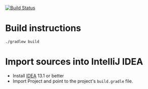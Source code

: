 [![Build Status](https://travis-ci.org/cbeams/clijava.svg?branch=master)](https://travis-ci.org/cbeams/clijava)

# Build instructions

    ./gradlew build

# Import sources into IntelliJ IDEA

 - Install [IDEA](http://www.jetbrains.com/idea) 13.1 or better
 - Import Project and point to the project's `build.gradle` file.
